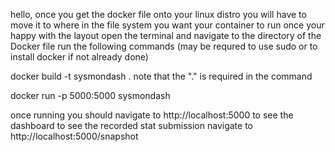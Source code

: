 hello,
once you get the docker file onto your linux distro
you will have to move it to where in the file system you want your container to run
once your happy with the layout open the terminal and navigate to the directory of the Docker file 
run the following commands (may be requred to use sudo or to install docker if not already done)

docker build -t sysmondash .
note that the "." is required in the command

docker run -p 5000:5000 sysmondash

once running you should navigate to http://localhost:5000 to see the dashboard
to see the recorded stat submission navigate to http://localhost:5000/snapshot
